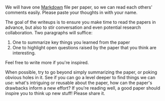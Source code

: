 We will have one [Markdown]() file per paper, so we can read each others' comments easily.  Please paste your thoughts in with your name.

The goal of the writeups is to ensure you make time to read the papers in advance, but also to stir conversation and even potential research collaboration.  Two paragraphs will suffice:

1. One to summarize key things you learned from the paper
2. One to highlight open questions raised by the paper that you think are interesting.

Feel free to write more if you're inspired.

When possible, try to go beyond simply summarizing the paper, or poking obvious holes in it.  See if you can go a level deeper to find things we can *use*: what's intriguing or reusable about the paper, how can the paper's drawbacks inform a new effort?  If you're reading well, a good paper should inspire you to think up new stuff!  Please share it.